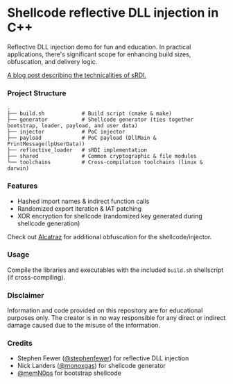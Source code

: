 # Shellcode reflective DLL injection in C++

Reflective DLL injection demo for fun and education. In practical applications, there's significant scope for enhancing build sizes, obfuscation, and delivery logic.

[A blog post describing the technicalities of sRDI.](https://golfed.xyz/blog/understanding-srdi/)

### Project Structure

```shell
.
├── build.sh            # Build script (cmake & make)
├── generator           # Shellcode generator (ties together bootstrap, loader, payload, and user data)
├── injector            # PoC injector
├── payload             # PoC payload (DllMain & PrintMessage(lpUserData))
├── reflective_loader   # sRDI implementation
├── shared              # Common cryptographic & file modules
└── toolchains          # Cross-compilation toolchains (linux & darwin)
```

### Features

- Hashed import names & indirect function calls
- Randomized export iteration & IAT patching
- XOR encryption for shellcode (randomized key generated during shellcode generation)

Check out [Alcatraz](https://github.com/weak1337/Alcatraz/) for additional obfuscation for the shellcode/injector.

### Usage

Compile the libraries and executables with the included `build.sh` shellscript (if cross-compiling).

### Disclaimer

Information and code provided on this repository are for educational purposes only. The creator is in no way responsible for any direct or indirect damage caused due to the misuse of the information.

### Credits

- Stephen Fewer ([@stephenfewer](https://github.com/stephenfewer)) for reflective DLL injection
- Nick Landers ([@monoxgas](https://github.com/monoxgas)) for shellcode generator
- [@memN0ps](https://github.com/memN0ps) for bootstrap shellcode
